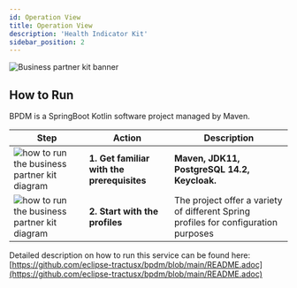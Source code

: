 ```yaml
---
id: Operation View
title: Operation View
description: 'Health Indicator Kit'
sidebar_position: 2
---
```



![Business partner kit banner](../../../static/img/doc-business_partner_header-minified.png)

## How to Run

BPDM is a SpringBoot Kotlin software project managed by Maven.

| Step                                                                             | Action                                     | Description                                                                       |
|----------------------------------------------------------------------------------|--------------------------------------------|-----------------------------------------------------------------------------------|
|![how to run the business partner kit diagram](../../../static/img/arrow_down.png)| **1. Get familiar with the prerequisites** |**Maven, JDK11, PostgreSQL 14.2, Keycloak.**                                       |
|![how to run the business partner kit diagram](../../../static/img/vector.png)    | **2. Start with the profiles**             |The project offer a variety of different Spring profiles for configuration purposes|

Detailed description on how to run this service can be found here:
[https://github.com/eclipse-tractusx/bpdm/blob/main/README.adoc](https://github.com/eclipse-tractusx/bpdm/blob/main/README.adoc)
